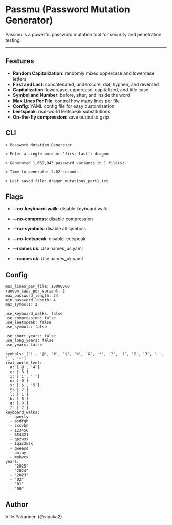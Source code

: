 # Passmu (Password Mutation Generator)

Passmu is a powerful password mutation tool for security and penetration testing.

---

## Features

- **Random Capitalization**: randomly mixed uppercase and lowercase letters
- **First and Last**: concatenated, underscore, dot, hyphen, and reversed
- **Capitalization**: lowercase, uppercase, capitalized, and title case
- **Symbol and Number**: before, after, and inside the word
- **Max Lines Per File**: control how many lines per file
- **Config**: YAML config file for easy customization
- **Leetspeak**: real-world leetspeak substitutions
- **On-the-fly compression**: save output to gzip

## CLI

``> Password Mutation Generator ``

``> Enter a single word or 'first last': dragon ``

``> Generated 1,639,943 password variants in 1 file(s).``

``> Time to generate: 2.02 seconds``

``> Last saved file: dragon_mutations_part1.txt``

## Flags

- **--no-keyboard-walk**: disable keyboard walk
  
- **--no-compress**: disable compression

- **--no-symbols**: disable all symbols

- **--no-leetspeak**: disable leetspeak

- **--names us**: Use names_us.yaml

- **--names uk**: Use names_uk.yaml
  
## Config

```
max_lines_per_file: 10000000
random_caps_per_variant: 2
max_password_length: 24
min_password_length: 4
max_symbols: 2

use_keyboard_walks: false
use_compression: false
use_leetspeak: false
use_symbols: false

use_short_years: false
use_long_years: false
use_years: false

symbols: ['!', '@', '#', '$', '%', '&', '*', '?', '1', '2', '3', '.', '_', '-']
real_world_leet:
  a: ['@', '4']
  e: ['3']
  i: ['1', '!']
  o: ['0']
  s: ['$', '5']
  t: ['7']
  l: ['1']
  b: ['8'] 
  g: ['9']
  z: ['2']
keyboard_walks:
  - qwerty
  - asdfgh
  - zxcvbn
  - 123456
  - 654321
  - qazwsx
  - 1qaz2wsx
  - qweasd
  - poiuy
  - mnbvcx
years: 
  - "2025"
  - "2024"
  - "2023"
  - "02"
  - "01"
  - "00"
```

## Author

Ville Pakarinen (@vipaka2)
